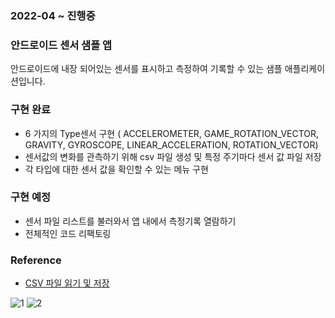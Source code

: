 ### 2022-04 ~ 진행중

### 안드로이드 센서 샘플 앱

안드로이드에 내장 되어있는 센서를 표시하고 측정하여 기록할 수 있는 샘플 애플리케이션입니다.

### 구현 완료

- 6 가지의 Type센서 구현 ( ACCELEROMETER, GAME_ROTATION_VECTOR, GRAVITY, GYROSCOPE, LINEAR_ACCELERATION, ROTATION_VECTOR)
- 센서값의 변화를 관측하기 위해 csv 파일 생성 및 특정 주기마다 센서 값 파일 저장
- 각 타입에 대한 센서 값을 확인할 수 있는 메뉴 구현

### 구현 예정

- 센서 파일 리스트를 불러와서 앱 내에서 측정기록 열람하기
- 전체적인 코드 리팩토링

### Reference

- [CSV 파일 읽기 및 저장](https://jhdroid.tistory.com/11)


![1](https://user-images.githubusercontent.com/71648406/168516255-4d98508d-ba55-42a5-9e75-cc7b6d8290b5.png)
![2](https://user-images.githubusercontent.com/71648406/168516258-32a1758a-f457-4bfe-b35f-657bc3513a50.png)
